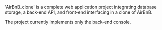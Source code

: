 'AirBnB_clone' is a complete web application project integrating database storage, a back-end API, and front-end interfacing in a clone of AirBnB.

The project currently implements only the back-end console.
